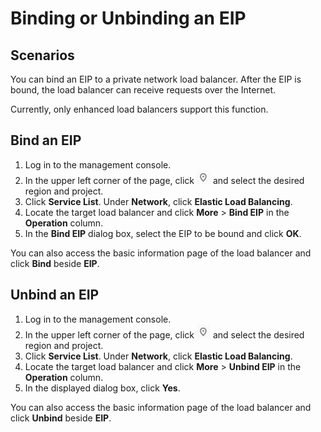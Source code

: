 # Binding or Unbinding an EIP<a name="EN-US_TOPIC_0166333715"></a>

## Scenarios<a name="section166414135179"></a>

You can bind an EIP to a private network load balancer. After the EIP is bound, the load balancer can receive requests over the Internet.

Currently, only enhanced load balancers support this function.

## Bind an EIP<a name="section1250145151913"></a>

1.  Log in to the management console.
2.  In the upper left corner of the page, click  ![](figures/icon-region.png)  and select the desired region and project.
3.  Click  **Service List**. Under  **Network**, click  **Elastic Load Balancing**.
4.  Locate the target load balancer and click  **More**  \>  **Bind EIP**  in the  **Operation**  column.
5.  In the  **Bind EIP**  dialog box, select the EIP to be bound and click  **OK**.

You can also access the basic information page of the load balancer and click  **Bind**  beside  **EIP**.

## Unbind an EIP<a name="section109343553249"></a>

1.  Log in to the management console.
2.  In the upper left corner of the page, click  ![](figures/icon-region.png)  and select the desired region and project.
3.  Click  **Service List**. Under  **Network**, click  **Elastic Load Balancing**.
4.  Locate the target load balancer and click  **More**  \>  **Unbind EIP**  in the  **Operation**  column.
5.  In the displayed dialog box, click  **Yes**.

You can also access the basic information page of the load balancer and click  **Unbind**  beside  **EIP**.

